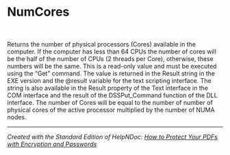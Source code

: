 # NumCores

&nbsp;

Returns the number of physical processors (Cores) available in the computer. If the computer has less than 64 CPUs the number of cores will be the half of the number of CPUs (2 threads per Core), otherwise, these numbers will be the same. This is a read-only value and must be executed using the “Get” command. The value is returned in the Result string in the EXE version and the @result variable for the text scripting interface. The string is also available in the Result property of the Text interface in the COM interface and the result of the DSSPut\_Command function of the DLL interface. The number of Cores will be equal to the number of number of physical cores of the active processor multiplied by the number of NUMA nodes.

***
_Created with the Standard Edition of HelpNDoc: [How to Protect Your PDFs with Encryption and Passwords](<https://www.helpndoc.com/step-by-step-guides/how-to-generate-an-encrypted-password-protected-pdf-document/>)_
